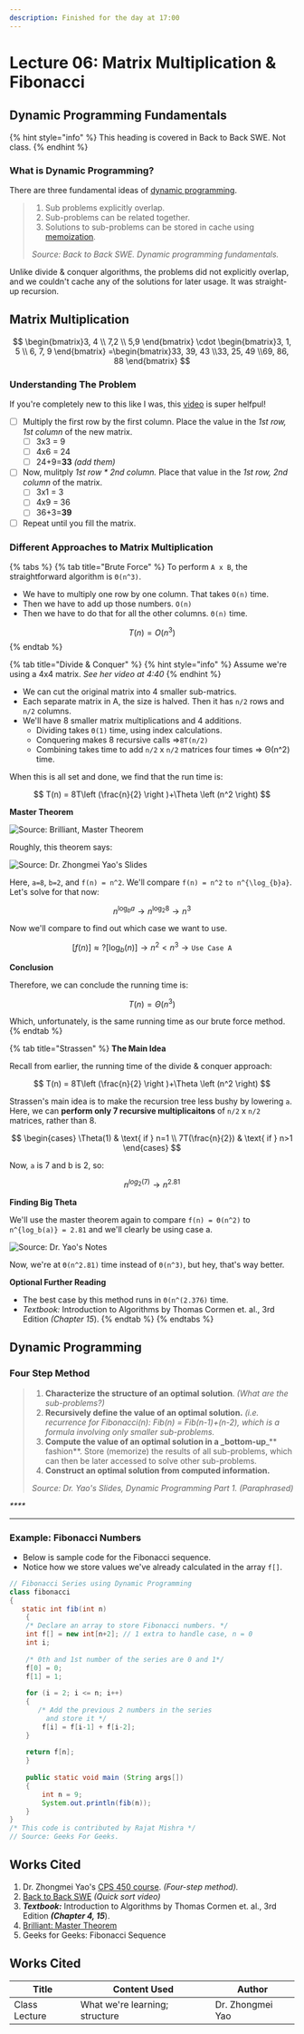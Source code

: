 ```yaml
---
description: Finished for the day at 17:00
---
```


# Lecture 06: Matrix Multiplication & Fibonacci

## Dynamic Programming Fundamentals

{% hint style="info" %}
This heading is covered in Back to Back SWE. Not class.
{% endhint %}

### What is Dynamic Programming?

There are three fundamental ideas of [dynamic programming](https://en.wikipedia.org/wiki/Dynamic_programming).

> 1. Sub problems explicitly overlap.
> 2. Sub-problems can be related together.
> 3. Solutions to sub-problems can be stored in cache using [memoization](https://en.wikipedia.org/wiki/Memoization).
>
> _Source: Back to Back SWE. Dynamic programming fundamentals._

Unlike divide & conquer algorithms, the problems did not explicitly overlap, and we couldn't cache any of the solutions for later usage. It was straight-up recursion.

## Matrix Multiplication

$$
\begin{bmatrix}3, 4 \\ 7,2 \\ 5,9 \end{bmatrix} \cdot \begin{bmatrix}3, 1, 5 \\ 6, 7, 9 \end{bmatrix} =\begin{bmatrix}33, 39, 43 \\33, 25, 49 \\69, 86, 88 \end{bmatrix}
$$

### Understanding The Problem

If you're completely new to this like I was, this [video](https://www.youtube.com/watch?v=2spTnAiQg4M) is super helfpul!

* [ ] Multiply the first row by the first column. Place the value in the _1st row, 1st column_ of the new matrix.
  * [ ] 3x3 = 9
  * [ ] 4x6 = 24
  * [ ] 24+9=**33** _(add them)_
* [ ] Now, mulitply _1st row \* 2nd column._ Place that value in the _1st row, 2nd column_ of the matrix.
  * [ ] 3x1 = 3
  * [ ] 4x9 = 36
  * [ ] 36+3=**39**
* [ ] Repeat until you fill the matrix.

### Different Approaches to Matrix Multiplication

{% tabs %}
{% tab title="Brute Force" %}
To perform `A x B`, the straightforward algorithm is `Θ(n^3)`.

* We have to multiply one row by one column. That takes `O(n)` time.
* Then we have to add up those numbers. `O(n)`
* Then we have to do that for all the other columns. `Θ(n)` time.

$$
T(n) = O(n^3)
$$
{% endtab %}

{% tab title="Divide & Conquer" %}
{% hint style="info" %}
Assume we're using a 4x4 matrix. _See her video at 4:40_
{% endhint %}

* We can cut the original matrix into 4 smaller sub-matrics.
* Each separate matrix in A, the size is halved. Then it has `n/2` rows and `n/2` columns.
* We'll have 8 smaller matrix multiplications and 4 additions.
  * Dividing takes `Θ(1)` time, using index calculations.
  * Conquering makes 8 recursive calls ⇒`8T(n/2)`
  * Combining takes time to add `n/2` x `n/2` matrices four times ⇒ Θ(n^2) time.

When this is all set and done, we find that the run time is:

$$
T(n) = 8T\left (\frac{n}{2} \right )+\Theta \left (n^2 \right)
$$

**Master Theorem**

![Source: Brilliant, Master Theorem](<../../../../.gitbook/assets/image (1) (1) (1) (1) (1) (1) (1) (1) (1) (1) (1) (1) (1) (1) (1) (1) (1) (1) (1) (1) (1) (1) (1) (1) (1) (1) (1) (1) (1) (1) (1) (1) (1) (1) (1) (1) (1) (1) (1) (1) (1) (1) (1) (1).png>)

Roughly, this theorem says:

![Source: Dr. Zhongmei Yao's Slides](<../../../../.gitbook/assets/image (3) (2).png>)

Here, `a=8`, `b=2`, and `f(n) = n^2`. We'll compare `f(n) = n^2` `to n^{\log_{b}a}`. Let's solve for that now:

$$
n^{\log_{b}a} \rightarrow n^{\log_{2}8} \rightarrow n^3
$$

Now we'll compare to find out which case we want to use.

$$
[f(n)] \approx ? [\log_{b}(n)] \rightarrow n^2 < n^3 \rightarrow \texttt{Use Case A}
$$

**Conclusion**

Therefore, we can conclude the running time is:

$$
T(n) = Θ(n^3)
$$

Which, unfortunately, is the same running time as our brute force method.
{% endtab %}

{% tab title="Strassen" %}
**The Main Idea**

Recall from earlier, the running time of the divide & conquer approach:

$$
T(n) = 8T\left (\frac{n}{2} \right )+\Theta \left (n^2 \right)
$$

Strassen's main idea is to make the recursion tree less bushy by lowering `a`. Here, we can **perform only 7 recursive multiplicaitons** of `n/2` x `n/2` matrices, rather than 8.

$$
\begin{cases} \Theta(1) & \text{ if } n=1 \\ 7T(\frac{n}{2}) & \text{ if } n>1 \end{cases}
$$

Now, `a` is 7 and b is 2, so:

$$
n^{log_2(7)}\rightarrow n^{2.81}
$$

**Finding Big Theta**

We'll use the master theorem again to compare `f(n) = Θ(n^2)` to `n^{log_b(a)} = 2.81` and we'll clearly be using case a.

![Source: Dr. Yao's Notes](<../../../../.gitbook/assets/image (3) (1) (1) (1) (1) (1) (1) (1) (1) (1) (1) (1) (1) (1) (1) (1) (1).png>)

Now, we're at `Θ(n^2.81)` time instead of `Θ(n^3)`, but hey, that's way better.

**Optional Further Reading**

* The best case by this method runs in `Θ(n^(2.376)` time.
* _Textbook:_ Introduction to Algorithms by Thomas Cormen et. al., 3rd Edition _(Chapter 15_).
{% endtab %}
{% endtabs %}

## Dynamic Programming

### Four Step Method

> 1. **Characterize the structure of an optimal solution**. _(What are the sub-problems?)_
> 2. **Recursively define the value of an optimal solution.** _(i.e. recurrence for Fibonacci(n): Fib(n) = Fib(n-1)+(n-2), which is a formula involving only smaller sub-problems._
> 3. **Compute the value of an optimal solution in a \_bottom-up**\_\*\* fashion\*\*. Store (memorize) the results of all sub-problems, which can then be later accessed to solve other sub-problems.
> 4. **Construct an optimal solution from computed information.**
>
> _Source: Dr. Yao's Slides, Dynamic Programming Part 1. (Paraphrased)_

_\*\*\*\*_

***

### Example: Fibonacci Numbers

* Below is sample code for the Fibonacci sequence.
* Notice how we store values we've already calculated in the array `f[]`.

```java
// Fibonacci Series using Dynamic Programming 
class fibonacci 
{ 
   static int fib(int n) 
    { 
    /* Declare an array to store Fibonacci numbers. */
    int f[] = new int[n+2]; // 1 extra to handle case, n = 0 
    int i; 
       
    /* 0th and 1st number of the series are 0 and 1*/
    f[0] = 0; 
    f[1] = 1; 
      
    for (i = 2; i <= n; i++) 
    { 
       /* Add the previous 2 numbers in the series 
         and store it */
        f[i] = f[i-1] + f[i-2]; 
    } 
       
    return f[n]; 
    } 
       
    public static void main (String args[]) 
    { 
        int n = 9; 
        System.out.println(fib(n)); 
    } 
} 
/* This code is contributed by Rajat Mishra */
// Source: Geeks For Geeks.
```

## Works Cited

1. Dr. Zhongmei Yao's [CPS 450 course](http://academic.udayton.edu/zhongmeiyao/450592.html). _(Four-step method)._
2. [Back to Back SWE](https://backtobackswe.com/platform/content/quicksort/code) _(Quick sort video)_
3. _**Textbook:**_ Introduction to Algorithms by Thomas Cormen et. al., 3rd Edition _**(Chapter 4, 15**_).
4. [Brilliant: Master Theorem](https://brilliant.org/wiki/master-theorem/?subtopic=algorithms\&chapter=complexity-runtime-analysis)
5. Geeks for Geeks: Fibonacci Sequence

## Works Cited

| Title         | Content Used                   | Author           |
| ------------- | ------------------------------ | ---------------- |
| Class Lecture | What we're learning; structure | Dr. Zhongmei Yao |
